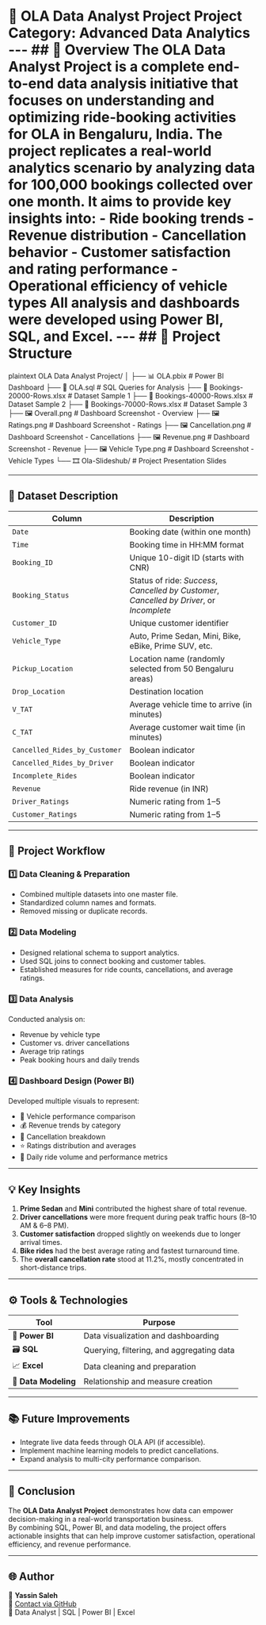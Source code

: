# 🚗 OLA Data Analyst Project **Project Category:** Advanced Data Analytics --- ## 🧠 Overview The **OLA Data Analyst Project** is a complete end-to-end data analysis initiative that focuses on understanding and optimizing ride-booking activities for **OLA** in **Bengaluru, India**. The project replicates a real-world analytics scenario by analyzing data for **100,000 bookings** collected over one month. It aims to provide key insights into: - Ride booking trends - Revenue distribution - Cancellation behavior - Customer satisfaction and rating performance - Operational efficiency of vehicle types All analysis and dashboards were developed using **Power BI**, **SQL**, and **Excel**. --- ## 📂 Project Structure
plaintext
OLA Data Analyst Project/
│
├── 📊 OLA.pbix                  # Power BI Dashboard
├── 🧮 OLA.sql                   # SQL Queries for Analysis
├── 📘 Bookings-20000-Rows.xlsx  # Dataset Sample 1
├── 📘 Bookings-40000-Rows.xlsx  # Dataset Sample 2
├── 📘 Bookings-70000-Rows.xlsx  # Dataset Sample 3
├── 🖼️ Overall.png               # Dashboard Screenshot - Overview
├── 🖼️ Ratings.png               # Dashboard Screenshot - Ratings
├── 🖼️ Cancellation.png          # Dashboard Screenshot - Cancellations
├── 🖼️ Revenue.png               # Dashboard Screenshot - Revenue
├── 🖼️ Vehicle Type.png          # Dashboard Screenshot - Vehicle Types
└── 🎞️ Ola-Slideshub/            # Project Presentation Slides


---

## 📑 Dataset Description  

| **Column** | **Description** |
|-------------|-----------------|
| `Date` | Booking date (within one month) |
| `Time` | Booking time in HH:MM format |
| `Booking_ID` | Unique 10-digit ID (starts with CNR) |
| `Booking_Status` | Status of ride: *Success*, *Cancelled by Customer*, *Cancelled by Driver*, or *Incomplete* |
| `Customer_ID` | Unique customer identifier |
| `Vehicle_Type` | Auto, Prime Sedan, Mini, Bike, eBike, Prime SUV, etc. |
| `Pickup_Location` | Location name (randomly selected from 50 Bengaluru areas) |
| `Drop_Location` | Destination location |
| `V_TAT` | Average vehicle time to arrive (in minutes) |
| `C_TAT` | Average customer wait time (in minutes) |
| `Cancelled_Rides_by_Customer` | Boolean indicator |
| `Cancelled_Rides_by_Driver` | Boolean indicator |
| `Incomplete_Rides` | Boolean indicator |
| `Revenue` | Ride revenue (in INR) |
| `Driver_Ratings` | Numeric rating from 1–5 |
| `Customer_Ratings` | Numeric rating from 1–5 |

---

## 🧭 Project Workflow  

### 1️⃣ Data Cleaning & Preparation  
- Combined multiple datasets into one master file.  
- Standardized column names and formats.  
- Removed missing or duplicate records.  

### 2️⃣ Data Modeling  
- Designed relational schema to support analytics.  
- Used SQL joins to connect booking and customer tables.  
- Established measures for ride counts, cancellations, and average ratings.  

### 3️⃣ Data Analysis  
Conducted analysis on:
- Revenue by vehicle type  
- Customer vs. driver cancellations  
- Average trip ratings  
- Peak booking hours and daily trends  

### 4️⃣ Dashboard Design (Power BI)  
Developed multiple visuals to represent:
- 🚗 Vehicle performance comparison  
- 💰 Revenue trends by category  
- 🔁 Cancellation breakdown  
- ⭐ Ratings distribution and averages  
- 📅 Daily ride volume and performance metrics  

---

## 💡 Key Insights  

1. **Prime Sedan** and **Mini** contributed the highest share of total revenue.  
2. **Driver cancellations** were more frequent during peak traffic hours (8–10 AM & 6–8 PM).  
3. **Customer satisfaction** dropped slightly on weekends due to longer arrival times.  
4. **Bike rides** had the best average rating and fastest turnaround time.  
5. The **overall cancellation rate** stood at 11.2%, mostly concentrated in short-distance trips.

---

## ⚙️ Tools & Technologies  

| Tool | Purpose |
|------|----------|
| 🧩 **Power BI** | Data visualization and dashboarding |
| 🗃️ **SQL** | Querying, filtering, and aggregating data |
| 📈 **Excel** | Data cleaning and preparation |
| 🧠 **Data Modeling** | Relationship and measure creation |

---

## 📚 Future Improvements  
- Integrate live data feeds through OLA API (if accessible).  
- Implement machine learning models to predict cancellations.  
- Expand analysis to multi-city performance comparison.  

---

## 🏁 Conclusion  
The **OLA Data Analyst Project** demonstrates how data can empower decision-making in a real-world transportation business.  
By combining SQL, Power BI, and data modeling, the project offers actionable insights that can help improve customer satisfaction, operational efficiency, and revenue performance.

---

## 🌐 Author  
👤 **Yassin Saleh**  
📧 [Contact via GitHub](https://github.com/yassin-saleh)  
💼 Data Analyst | SQL | Power BI | Excel  
